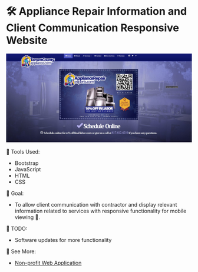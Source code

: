 # 🛠 Appliance Repair Information and Client Communication Responsive Website

![Site](https://raw.githubusercontent.com/jpdsnz/jpdsnz/main/appliance.jpg)

🔧 Tools Used:
- Bootstrap 
- JavaScript
- HTML
- CSS 

🥅 Goal: 
 - To allow client communication with contractor and display relevant information related to services with responsive functionality for mobile viewing 📲.
 
📝 TODO: 
  - Software updates for more functionality
  
 👀 See More:
 - [Non-profit Web Application](https://www.johnpauljones.me/star-sponsorship-web-app "Non-profit Web Application")
